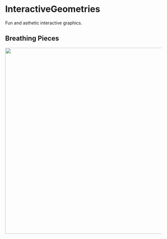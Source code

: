 # InteractiveGeometries
Fun and asthetic interactive graphics.

## Breathing Pieces
<img src="DemoGifs/InteractiveGeometrics-BreathingPieces-2.gif" width="600">
